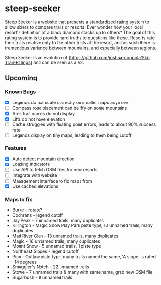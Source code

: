 # steep-seeker

Steep Seeker is a website that presents a standardized rating system to allow skiers to compare trails or resorts. Ever wonder how your local resort's definition of a black diamond stacks up to others? The goal of this rating system is to provide hard truths to questions like these. Resorts rate their trails relative only to the other trails at the resort, and as such there is tremendous variance between mountains, and especially between regions.

Steep Seeker is an evolution of [https://github.com/joshua-coppola/Ski-Trail-Ratings] and can be seen as a V2.

## Upcoming

### Known Bugs

- [x] Legends do not scale correctly on smaller maps anymore
- [ ] Compass rose placement can be iffy on some mountains
- [x] Area trail names do not display
- [x] Lifts do not have elevation
- [ ] Cache struggles with floating point errors, leads to about 90% success rate
- [ ] Legends display on tiny maps, leading to them being cutoff

### Features

- [x] Auto detect mountain direction
- [x] Loading Indicators
- [ ] Use API to fetch OSM files for new resorts
- [ ] Integrate with website
- [ ] Management interface to fix maps from
- [x] Use cached elevations

### Maps to fix

- Burke - rotate?
- Cochrans - legend cutoff
- Jay Peak - 7 unnamed trails, many duplicates
- Killington - Magic Snow Play Park piste type, 10 unnamed trails, many duplicates
- Mad River Glen - 13  unnamed trails, many duplicates
- Magic - 16 unnamed trails, many duplicates
- Mount Snow - 5 unnamed trails, 1 piste type
- Northeast Slopes - legend cutoff
- Pico - Outlaw piste type, many trails named the same, 'A slope' is rated -14 degrees
- Smuggler's Notch - 22 unnamed trails
- Stowe - 7 unnamed trails & many with same name, grab new OSM file
- Sugarbush - 9 unnamed trails
